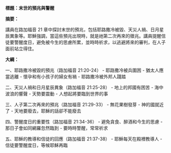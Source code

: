 **標題：末世的預兆與警醒**

**摘要：**

講員在路加福音 21 章中探討末世的預兆，包括耶路撒冷被毀、天災人禍、日月星辰異象等。耶穌強調，當這些預兆出現時，就是祂第二次再來的徵兆。講員提醒信徒要警醒度日，避免被今生的思慮所累，並時時祈求，以逃避將來的審判，在人子面前站立得住。

**大綱：**

一、耶路撒冷被毀的預兆（路加福音 21:20-24）
    - 耶路撒冷被兵圍困
    - 猶太人應當逃離
    - 懷孕和有小孩子的婦女有禍
    - 耶路撒冷被外邦人踐踏

二、天災人禍和日月星辰異象（路加福音 21:25-28）
    - 地上的邦國有困苦
    - 海中波浪的響聲
    - 天勢要震動
    - 人想起將要臨到世界的事

三、人子第二次再來的預兆（路加福音 21:29-33）
    - 無花果樹發芽
    - 神的國就近了
    - 天地要廢去，耶穌的話卻不能廢去

四、警醒度日的重要性（路加福音 21:34-36）
    - 避免貪食、醉酒和今生的思慮
    - 那日子會如同網羅忽然臨到
    - 要時時警醒，常常祈求

五、耶穌的教導和信徒的回應（路加福音 21:37-38）
    - 耶穌每天在殿裡教導人
    - 信徒要警醒度日，等候耶穌再臨